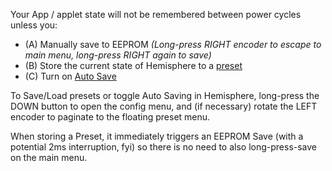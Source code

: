 Your App / applet state will not be remembered between power cycles unless you:

* (A) Manually save to EEPROM _(Long-press RIGHT encoder to escape to main menu, long-press RIGHT again to save)_
* (B) Store the current state of Hemisphere to a [preset](Hemisphere-Presets)
* (C) Turn on [Auto Save](Hemisphere-Presets#auto-save)

To Save/Load presets or toggle Auto Saving in Hemisphere, long-press the DOWN button to open the config menu, and (if necessary) rotate the LEFT encoder to paginate to the floating preset menu.

When storing a Preset, it immediately triggers an EEPROM Save (with a potential 2ms interruption, fyi) so there is no need to also long-press-save on the main menu.
